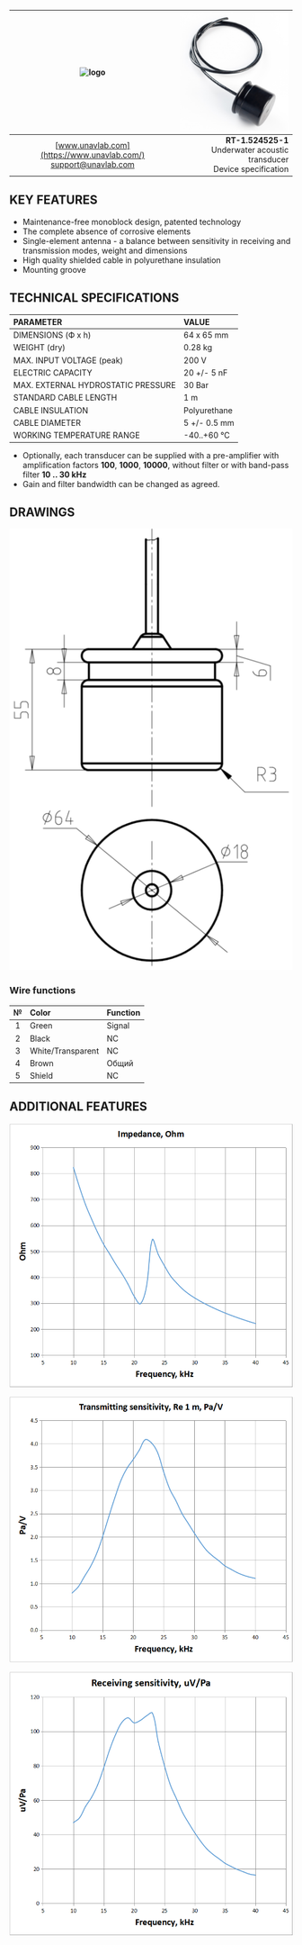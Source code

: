 | ![logo](https://ucnl.github.io/documentation/sm_logo.png) | ![logo](/documentation/def_modem_black.png) |
| :---: | ---: |
| [www.unavlab.com](https://www.unavlab.com/) <br/> [support@unavlab.com](mailto:support@unavlab.com) | **RT-1.524525-1** <br/> Underwater acoustic transducer <br/> Device specification |

## KEY FEATURES

* Maintenance-free monoblock design, patented technology
* The complete absence of corrosive elements
* Single-element antenna - a balance between sensitivity in receiving and transmission modes, weight and dimensions
* High quality shielded cable in polyurethane insulation
* Mounting groove

## TECHNICAL SPECIFICATIONS

| PARAMETER | VALUE |
| :--- | :--- |
| DIMENSIONS (Ф х h) | 64 x 65 mm |
| WEIGHT (dry) | 0.28 kg |
| MAX. INPUT VOLTAGE (peak) | 200 V |
| ELECTRIC CAPACITY | 20 +/- 5 nF |
| MAX. EXTERNAL HYDROSTATIC PRESSURE | 30 Bar |
| STANDARD CABLE LENGTH | 1 m |
| CABLE INSULATION | Polyurethane |
| CABLE DIAMETER | 5 +/- 0.5 mm |
| WORKING TEMPERATURE RANGE | -40..+60 °С |

* Optionally, each transducer can be supplied with a pre-amplifier with amplification factors **100**, **1000**, **10000**, without filter or with band-pass filter **10 .. 30 kHz**
* Gain and filter bandwidth can be changed as agreed.

<div style="page-break-after: always;"></div>

## DRAWINGS

![RT_1_524525_1_drawings](/documentation/RT_1_524525_1_drawings.png)

### Wire functions

| № | Color | Function |
| :---: | :--- | :--- |
| 1 | Green | Signal |
| 2 | Black | NC |
| 3 | White/Transparent | NC |
| 4 | Brown | Общий |
| 5 | Shield | NC |

<div style="page-break-after: always;"></div>

## ADDITIONAL FEATURES

![RT_1_524525_1_impedance](/documentation/RT_1_524525_1_impedance_en.png)

<div style="page-break-after: always;"></div>

![RT_1_524525_1_tx_sensitivity](/documentation/RT_1_524525_1_tx_sensitivity_en.png)

<div style="page-break-after: always;"></div>

![RT_1_524525_1_rx_sensitivity](/documentation/RT_1_524525_1_rx_sensitivity_en.png)

